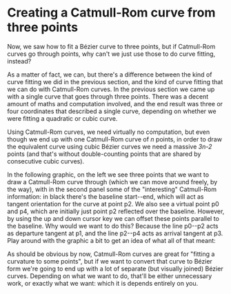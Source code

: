 # Creating a Catmull-Rom curve from three points

Now, we saw how to fit a Bézier curve to three points, but if Catmull-Rom curves go through points, why can't we just use those to do curve fitting, instead?

As a matter of fact, we can, but there's a difference between the kind of curve fitting we did in the previous section, and the kind of curve fitting that we can do with Catmull-Rom curves. In the previous section we came up with a single curve that goes through three points. There was a decent amount of maths and computation involved, and the end result was three or four coordinates that described a single curve, depending on whether we were fitting a quadratic or cubic curve.

Using Catmull-Rom curves, we need virtually no computation, but even though we end up with one Catmull-Rom curve of <i>n</i> points, in order to draw the equivalent curve using cubic Bézier curves we need a massive <i>3n-2</i> points (and that's without double-counting points that are shared by consecutive cubic curves).

In the following graphic, on the left we see three points that we want to draw a Catmull-Rom curve through (which we can move around freely, by the way), with in the second panel some of the "interesting" Catmull-Rom information: in black there's the baseline start--end, which will act as tangent orientation for the curve at point p2. We also see a virtual point p0 and p4, which are initially just point p2 reflected over the baseline. However, by using the up and down cursor key we can offset these points parallel to the baseline. Why would we want to do this? Because the line p0--p2 acts as departure tangent at p1, and the line p2--p4 acts as arrival tangent at p3. Play around with the graphic a bit to get an idea of what all of that meant:

<Graphic preset="threepanel" title="Catmull-Rom curve fitting" setup={this.setup} draw={this.draw} onKeyDown={this.props.onKeyDown}/>

As should be obvious by now, Catmull-Rom curves are great for "fitting a curvature to some points", but if we want to convert that curve to Bézier form we're going to end up with a lot of separate (but visually joined) Bézier curves. Depending on what we want to do, that'll be either unnecessary work, or exactly what we want: which it is depends entirely on you.
